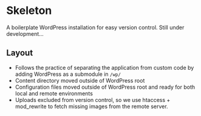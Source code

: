 # Skeleton

A boilerplate WordPress installation for easy version control. Still under development…

## Layout
* Follows the practice of separating the application from custom code by adding WordPress as a submodule in `/wp/`
* Content directory moved outside of WordPress root
* Configuration files moved outside of WordPress root and ready for both local and remote environments
* Uploads excluded from version control, so we use htaccess + mod_rewrite to fetch missing images from the remote server.